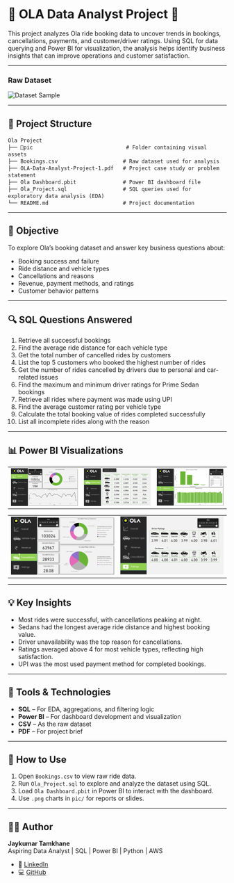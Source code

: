 
# 🚖 OLA Data Analyst Project 🚖

This project analyzes Ola ride booking data to uncover trends in bookings, cancellations, 
payments, and customer/driver ratings. Using SQL for data querying and Power BI for visualization, 
the analysis helps identify business insights that can improve operations and customer satisfaction.

---
### Raw Dataset

![Dataset Sample](pic/Dataset_Screenshot.png)

---

## 📁 Project Structure

```
Ola Project
├── 📁pic                              # Folder containing visual assets
├── Bookings.csv                     # Raw dataset used for analysis
├── OLA-Data-Analyst-Project-1.pdf   # Project case study or problem statement
├── Ola Dashboard.pbit               # Power BI dashboard file
├── Ola_Project.sql                  # SQL queries used for exploratory data analysis (EDA)
└── README.md                        # Project documentation
```

---

## 📌 Objective

To explore Ola’s booking dataset and answer key business questions about:

- Booking success and failure
- Ride distance and vehicle types
- Cancellations and reasons
- Revenue, payment methods, and ratings
- Customer behavior patterns

---

## 🔍 SQL Questions Answered

1. Retrieve all successful bookings  
2. Find the average ride distance for each vehicle type  
3. Get the total number of cancelled rides by customers  
4. List the top 5 customers who booked the highest number of rides  
5. Get the number of rides cancelled by drivers due to personal and car-related issues  
6. Find the maximum and minimum driver ratings for Prime Sedan bookings  
7. Retrieve all rides where payment was made using UPI  
8. Find the average customer rating per vehicle type  
9. Calculate the total booking value of rides completed successfully  
10. List all incomplete rides along with the reason 

---

## 📊 Power BI Visualizations

<table>
  <tr>
    <td><img src="pic/Overall.png" alt="Overall" width="300"/></td>
    <td><img src="pic/Vehicle Type.png" alt="Vehicle Type" width="300"/></td>
    <td><img src="pic/Revenue.png" alt="Revenue" width="300"/></td>
  </tr>
</table>
<table>
  <tr>
    <td><img src="pic/Cancellation.png" alt="Cancellation" width="300"/></td>
    <td><img src="pic/Ratings.png" alt="Ratings" width="300"/></td>
  </tr>
</table>


---

## 💡 Key Insights

- Most rides were successful, with cancellations peaking at night.
- Sedans had the longest average ride distance and highest booking value.
- Driver unavailability was the top reason for cancellations.
- Ratings averaged above 4 for most vehicle types, reflecting high satisfaction.
- UPI was the most used payment method for completed bookings.

---

## 🧰 Tools & Technologies

- **SQL** – For EDA, aggregations, and filtering logic
- **Power BI** – For dashboard development and visualization
- **CSV** – As the raw dataset
- **PDF** – For project brief

---

## 📝 How to Use

1. Open `Bookings.csv` to view raw ride data.
2. Run `Ola_Project.sql` to explore and analyze the dataset using SQL.
3. Load `Ola Dashboard.pbit` in Power BI to interact with the dashboard.
4. Use `.png` charts in `pic/` for reports or slides.

---

## 🙋‍♂️ Author

**Jaykumar Tamkhane**  
Aspiring Data Analyst | SQL | Power BI | Python | AWS

- 🔗 [LinkedIn](https://www.linkedin.com/in/jay-tamkhane)
- 💻 [GitHub](https://github.com/jaytamkhane)


